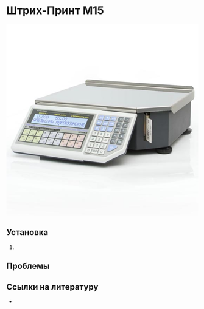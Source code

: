 # Штрих-Принт М15
![Штрих-ПринтМ](https://github.com/Barsuchek/Maintenance-Center-Engineer/blob/main/Photo/Ves/Штрих-ПринтМ.jpeg)

## Установка
1. 

## Проблемы
### 


## Ссылки на литературу
* 